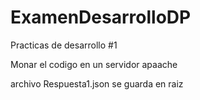 # ExamenDesarrolloDP
Practicas de desarrollo #1

Monar el codigo en un servidor apaache

archivo Respuesta1.json se guarda en raiz
